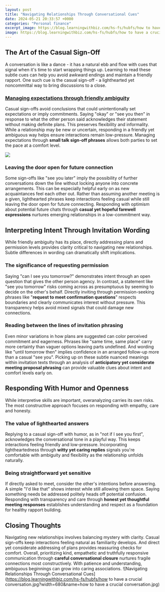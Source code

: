 ```yaml
---
layout: post
title: "Navigating Relationships Through Conversational Cues"
date: 2024-05-21 20:33:57 +0000
categories: "Personal finance"
excerpt_image: https://blog.learningwithbiz.com/hs-fs/hubfs/how to have a crucial conversation.jpg?width=680&amp;name=how to have a crucial conversation.jpg
image: https://blog.learningwithbiz.com/hs-fs/hubfs/how to have a crucial conversation.jpg?width=680&amp;name=how to have a crucial conversation.jpg
---
```


## The Art of the Casual Sign-Off
A conversation is like a dance - it has a natural ebb and flow with cues that signal when it's time to start wrapping things up. Learning to read these subtle cues can help you avoid awkward endings and maintain a friendly rapport. One such cue is the casual sign-off - a lighthearted yet noncommittal way to bring discussions to a close.   
### [Managing expectations through friendly ambiguity](https://store.fi.io.vn/chihuahua-riding-moon-bike-halloween-lunar-cycling)
Casual sign-offs avoid conclusions that could unintentionally set expectations or imply commitments. Saying "okay" or "see you then" in response to what the other person said acknowledges their statement without making definite plans. This preserves flexibility and informality. While a relationship may be new or uncertain, responding in a friendly yet ambiguous way helps ensure interactions remain low-pressure. Managing expectations through **small talk sign-off phrases** allows both parties to set the pace at a comfort level.

![](https://www.hrmonline.com.au/wp-content/uploads/2018/02/Web-conversation.jpg)
### **Leaving the door open for future connection**   
Some sign-offs like "see you later" imply the possibility of further conversations down the line without locking anyone into concrete arrangements. This can be especially helpful early on as new acquaintances feel each other out. Rather than assuming another meeting is a given, lighthearted phrases keep interactions feeling casual while still leaving the door open for future connecting. Responding with optimism about potential future chats through **casual yet hopeful farewell expressions** nurtures emerging relationships in a low-commitment way.
## Interpreting Intent Through Invitation Wording  
While friendly ambiguity has its place, directly addressing plans and permission levels provides clarity critical to navigating new relationships. Subtle differences in wording can dramatically shift implications.
### **The significance of requesting permission** 
Saying "can I see you tomorrow?" demonstrates intent through an open question that gives the other person agency. In contrast, a statement like "see you tomorrow" risks coming across as presumptuous by seeming to decide on the other's behalf. Directly inviting through permission-seeking phrases like "**request to meet confirmation questions**" respects boundaries and clearly communicates interest without pressure. This transparency helps avoid mixed signals that could damage new connections.
### **Reading between the lines of invitation phrasing**
Even minor variations in how plans are suggested can color perceived commitment and eagerness. Phrases like "same time, same place" carry more certainty than vaguer options leaving parts undefined. And wording like "until tomorrow then" implies confidence in an arranged follow-up more than a casual "see you". Picking up on these subtle nuanced meanings within invitation texts through an analysis of **anticipatory yet considerate meeting proposal phrasing** can provide valuable clues about intent and comfort levels early on.
## Responding With Humor and Openness   
While interpretive skills are important, overanalyzing carries its own risks. The most constructive approach focuses on responding with empathy, care and honesty.  
### **The value of lighthearted answers**
Replying to a casual sign-off with humor, as in "not if I see you first", acknowledges the conversational tone in a playful way. This keeps interactions feeling friendly and low-pressure. Incorporating lightheartedness through **witty yet caring replies** signals you're comfortable with ambiguity and flexibility as the relationship unfolds naturally.    
### **Being straightforward yet sensitive**  
If directly asked to meet, consider the other's intentions before answering. A simple "I'd like that" shows interest while still allowing them space. Saying something needs be addressed politely heads off potential confusion. Responding with transparency and care through **honest yet thoughtful meeting responses** establishes understanding and respect as a foundation for healthy rapport building.
## Closing Thoughts
Navigating new relationships involves balancing mystery with clarity. Casual sign-offs keep interactions feeling natural as familiarity develops. And direct yet considerate addressing of plans provides reassuring checks for comfort. Overall, prioritizing kind, empathetic and truthfully responsive communication through **careful conversational closure** nurtures fragile connections most constructively. With patience and understanding, ambiguous beginnings can grow into caring associations.
![Navigating Relationships Through Conversational Cues](https://blog.learningwithbiz.com/hs-fs/hubfs/how to have a crucial conversation.jpg?width=680&amp;name=how to have a crucial conversation.jpg)